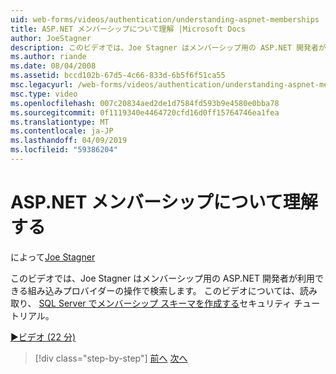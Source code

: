 ```yaml
---
uid: web-forms/videos/authentication/understanding-aspnet-memberships
title: ASP.NET メンバーシップについて理解 |Microsoft Docs
author: JoeStagner
description: このビデオでは、Joe Stagner はメンバーシップ用の ASP.NET 開発者が利用できる組み込みプロバイダーの操作で検索します。 詳細については、今月は.
ms.author: riande
ms.date: 08/04/2008
ms.assetid: bccd102b-67d5-4c66-833d-6b5f6f51ca55
msc.legacyurl: /web-forms/videos/authentication/understanding-aspnet-memberships
msc.type: video
ms.openlocfilehash: 007c20834aed2de1d7584fd593b9e4580e0bba78
ms.sourcegitcommit: 0f1119340e4464720cfd16d0ff15764746ea1fea
ms.translationtype: MT
ms.contentlocale: ja-JP
ms.lasthandoff: 04/09/2019
ms.locfileid: "59386204"
---
```

# <a name="understanding-aspnet-memberships"></a>ASP.NET メンバーシップについて理解する

によって[Joe Stagner](https://github.com/JoeStagner)

このビデオでは、Joe Stagner はメンバーシップ用の ASP.NET 開発者が利用できる組み込みプロバイダーの操作で検索します。 このビデオについては、読み取り、 [SQL Server でメンバーシップ スキーマを作成する](../../overview/older-versions-security/membership/creating-the-membership-schema-in-sql-server-vb.md)セキュリティ チュートリアル。

[&#9654;ビデオ (22 分)](https://channel9.msdn.com/Blogs/ASP-NET-Site-Videos/understanding-aspnet-memberships)

> [!div class="step-by-step"]
> [前へ](use-custom-principal-objects.md)
> [次へ](configuring-sql-to-work-with-membership-schemas.md)
